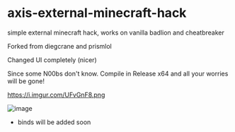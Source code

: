 # axis-external-minecraft-hack
simple external minecraft hack, works on vanilla badlion and cheatbreaker

Forked from diegcrane and prismlol

Changed UI completely (nicer)

Since some N00bs don't know. Compile in Release x64 and all your worries will be gone!


https://i.imgur.com/UFvGnF8.png

![image](https://i.imgur.com/UFvGnF8.png)


- binds will be added soon
